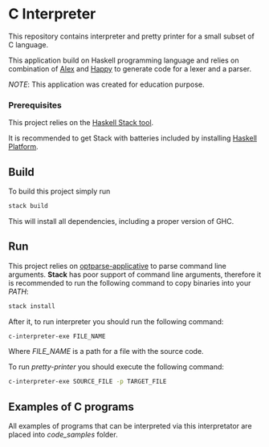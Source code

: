 # C Interpreter

This repository contains interpreter and pretty printer for a small subset of C language.

This application build on Haskell programming language and relies on combination 
of [Alex](https://hackage.haskell.org/package/alex) and [Happy](https://hackage.haskell.org/package/happy) 
to generate code for a lexer and a parser. 

*NOTE*: This application was created for education purpose.

### Prerequisites

This project relies on the [Haskell Stack tool](https://docs.haskellstack.org/en/stable/README/).

It is recommended to get Stack with batteries included by
installing [Haskell Platform](https://www.haskell.org/platform/).

## Build

To build this project simply run

```sh
stack build
```

This will install all dependencies, including a proper version of GHC.

## Run

This project relies on [optparse-applicative](https://hackage.haskell.org/package/optparse-applicative)
to parse command line arguments. 
**Stack** has poor support of command line arguments, therefore it is recommended
to run the following command to copy binaries into your *PATH*:

```sh
stack install
```

After it, to run interpreter you should run the following command:

``` sh
c-interpreter-exe FILE_NAME
```

Where *FILE_NAME* is a path for a file with the source code.

To run *pretty-printer* you should execute the following command:

``` sh
c-interpreter-exe SOURCE_FILE -p TARGET_FILE
```

## Examples of C programs

All examples of programs that can be interpreted via this interpretator 
are placed into *code_samples* folder.
